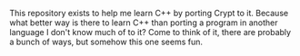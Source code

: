 This repository exists to help me learn C++ by porting Crypt to it. Because what better way is there to learn C++ than porting a program in another language I don't know much of to it? Come to think of it, there are probably a bunch of ways, but somehow this one seems fun.
